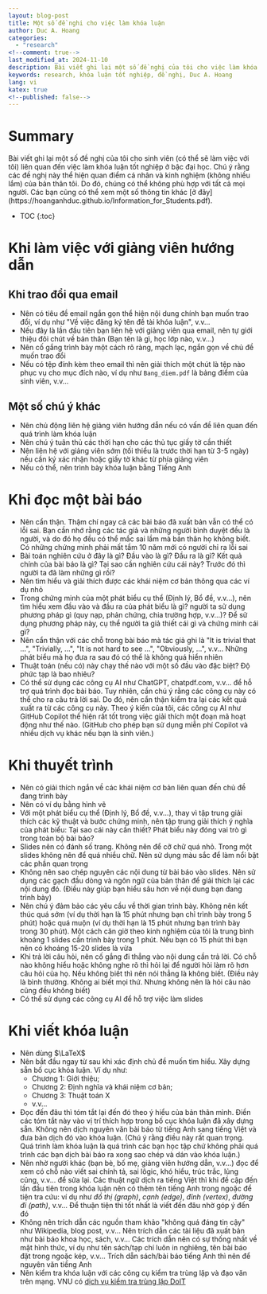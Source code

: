 ```yaml
---
layout: blog-post
title: Một số đề nghi cho việc làm khóa luận
author: Duc A. Hoang
categories:
  - "research"
<!--comment: true-->
last_modified_at: 2024-11-10
description: Bài viết ghi lại một số đề nghị của tôi cho việc làm khóa luận tốt nghiệp ở bậc đại học
keywords: research, khóa luận tốt nghiệp, đề nghị, Duc A. Hoang
lang: vi
katex: true
<!--published: false-->
---
```


<div class="alert alert-info" markdown="1">
<h1 class="alert-heading">Summary</h1>
Bài viết ghi lại một số đề nghị của tôi cho sinh viên (có thể sẽ làm việc với tôi) liên quan đến việc làm khóa luận tốt nghiệp ở bậc đại học. Chú ý rằng các đề nghị này thể hiện quan điểm cá nhân và kinh nghiệm (không nhiều lắm) của bản thân tôi. Do đó, chúng có thể không phù hợp với tất cả mọi người. Các bạn cũng có thể xem một số thông tin khác [ở đây](https://hoanganhduc.github.io/Information_for_Students.pdf).

* TOC
{:toc}

</div>

# Khi làm việc với giảng viên hướng dẫn

## Khi trao đổi qua email

* Nên có tiêu đề email ngắn gọn thể hiện nội dung chính bạn muốn trao đổi, ví dụ như "Về việc đăng ký tên đề tài khóa luận", v.v...
* Nếu đây là lần đầu tiên bạn liên hệ với giảng viên qua email, nên tự giới thiệu đôi chút về bản thân (Bạn tên là gì, học lớp nào, v.v...)
* Nên cố gắng trình bày một cách rõ ràng, mạch lạc, ngắn gọn về chủ đề muốn trao đổi
* Nếu có tệp đính kèm theo email thì nên giải thích một chút là tệp nào phục vụ cho mục đích nào, ví dụ như `Bang_diem.pdf` là bảng điểm của sinh viên, v.v...

## Một số chú ý khác

* Nên chủ động liên hệ giảng viên hướng dẫn nếu có vấn đề liên quan đến quá trình làm khóa luận
* Nên chú ý tuân thủ các thời hạn cho các thủ tục giấy tờ cần thiết
* Nên liên hệ với giảng viên sớm (tối thiểu là trước thời hạn từ 3-5 ngày) nếu cần ký xác nhận hoặc giấy tờ khác từ phía giảng viên
* Nếu có thể, nên trình bày khóa luận bằng Tiếng Anh

# Khi đọc một bài báo

* Nên cẩn thận. Thậm chí ngay cả các bài báo đã xuất bản vẫn có thể có lỗi sai. Bạn cần nhớ rằng các tác giả và những người bình duyệt đều là người, và do đó họ đều có thể mắc sai lầm mà bản thân họ không biết. Có những chứng minh phải mất tầm 10 năm mới có người chỉ ra lỗi sai
* Bài toán nghiên cứu ở đây là gì? Đầu vào là gì? Đầu ra là gì? Kết quả chính của bài báo là gì? Tại sao cần nghiên cứu cái này? Trước đó thì người ta đã làm những gì rồi?
* Nên tìm hiểu và giải thích được các khái niệm cơ bản thông qua các ví dụ nhỏ
* Trong chứng minh của một phát biểu cụ thể (Định lý, Bổ đề, v.v...), nên tìm hiểu xem đầu vào và đầu ra của phát biểu là gì? người ta sử dụng phương pháp gì (quy nạp, phản chứng, chia trường hợp, v.v...)? Để sử dụng phương pháp này, cụ thể người ta giả thiết cái gì và chứng minh cái gì?
* Nên cẩn thận với các chỗ trong bài báo mà tác giả ghi là "It is trivial that ...", "Trivially, ...", "It is not hard to see ...", "Obviously, ...", v.v... Những phát biểu mà họ đưa ra sau đó có thể là không quá hiển nhiên
* Thuật toán (nếu có) này chạy thế nào với một số đầu vào đặc biệt? Độ phức tạp là bao nhiêu?
* Có thể sử dụng các công cụ AI như ChatGPT, chatpdf.com, v.v... để hỗ trợ quá trình đọc bài báo. Tuy nhiên, cần chú ý rằng các công cụ này có thể cho ra câu trả lời sai. Do đó, nên cẩn thận kiểm tra lại các kết quả xuất ra từ các công cụ này. Theo ý kiến của tôi, các công cụ AI như GitHub Copilot thể hiện rất tốt trong việc giải thích một đoạn mã hoạt động như thế nào. (GitHub cho phép bạn sử dụng miễn phí Copilot và nhiều dịch vụ khác nếu bạn là sinh viên.)

# Khi thuyết trình

* Nên có giải thích ngắn về các khái niệm cơ bản liên quan đến chủ đề đang trình bày
* Nên có ví dụ bằng hình vẽ
* Với một phát biểu cụ thể (Định lý, Bổ đề, v.v...), thay vì tập trung giải thích các kỹ thuật và bước chứng minh, nên tập trung giải thích ý nghĩa của phát biểu: Tại sao cái này cần thiết? Phát biểu này đóng vai trò gì trong toàn bộ bài báo?
* Slides nên có đánh số trang. Không nên để cỡ chữ quá nhỏ. Trong một slides không nên để quá nhiều chữ. Nên sử dụng màu sắc để làm nổi bật các phần quan trọng
* Không nên sao chép nguyên các nội dung từ bài báo vào slides. Nên sử dụng các gạch đầu dòng và ngôn ngữ của bản thân để giải thích lại các nội dung đó. (Điều này giúp bạn hiểu sâu hơn về nội dung bạn đang trình bày) 
* Nên chú ý đảm bảo các yêu cầu về thời gian trình bày. Không nên kết thúc quá sớm (ví dụ thời hạn là 15 phút nhưng bạn chỉ trình bày trong 5 phút) hoặc quá muộn (ví dụ thời hạn là 15 phút nhưng bạn trình bày trong 30 phút). Một cách căn giờ theo kinh nghiệm của tôi là trung bình khoảng 1 slides cần trình bày trong 1 phút. Nếu bạn có 15 phút thì bạn nên có khoảng 15-20 slides là vừa
* Khi trả lời câu hỏi, nên cố gắng đi thẳng vào nội dung cần trả lời. Có chỗ nào không hiểu hoặc không nghe rõ thì hỏi lại để người hỏi làm rõ hơn câu hỏi của họ. Nếu không biết thì nên nói thẳng là không biết. (Điều này là bình thường. Không ai biết mọi thứ. Nhưng không nên là hỏi câu nào cũng đều không biết)
* Có thể sử dụng các công cụ AI để hỗ trợ việc làm slides

# Khi viết khóa luận

* Nên dùng $\LaTeX$
* Nên bắt đầu ngay từ sau khi xác định chủ đề muốn tìm hiểu. Xây dựng sẵn bố cục khóa luận. Ví dụ như:
  * Chương 1: Giới thiệu;
  * Chương 2: Định nghĩa và khái niệm cơ bản; 
  * Chương 3: Thuật toán X
  * v.v...
* Đọc đến đâu thì tóm tắt lại đến đó theo ý hiểu của bản thân mình. Điền các tóm tắt này vào vị trí thích hợp trong bố cục khóa luận đã xây dựng sẵn. Không nên dịch nguyên văn bài báo từ tiếng Anh sang tiếng Việt và đưa bản dịch đó vào khóa luận. (Chú ý rằng điều này rất quan trọng. Quá trình làm khóa luận là quá trình các bạn học tập chứ không phải quá trình các bạn dịch bài báo ra xong sao chép và dán vào khóa luận.)
* Nên nhờ người khác (bạn bè, bố mẹ, giảng viên hướng dẫn, v.v...) đọc để xem có chỗ nào viết sai chính tả, sai lôgic, khó hiểu, trúc trắc, lủng củng, v.v... để sửa lại. Các thuật ngữ dịch ra tiếng Việt thì khi đề cập đến lần đầu tiên trong khóa luận nên có thêm tên tiếng Anh trong ngoặc để tiện tra cứu: ví dụ như *đồ thị (graph)*, *cạnh (edge)*, *đỉnh (vertex)*, *đường đi (path)*, v.v... Để thuận tiện thì tốt nhất là viết đến đâu nhờ góp ý đến đó
* Không nên trích dẫn các nguồn tham khảo "không quá đáng tin cậy" như Wikipedia, blog post, v.v... Nên trích dẫn các tài liệu đã xuất bản như bài báo khoa học, sách, v.v... Các trích dẫn nên có sự thống nhất về mặt hình thức, ví dụ như tên sách/tạp chí luôn in nghiêng, tên bài báo đặt trong ngoặc kép, v.v... Trích dẫn sách/bài báo tiếng Anh thì nên để nguyên văn tiếng Anh
* Nên kiểm tra khóa luận với các công cụ kiểm tra trùng lặp và đạo văn trên mạng. VNU có [dịch vụ kiểm tra trùng lặp DoIT](http://doit.lic.vnu.edu.vn/)